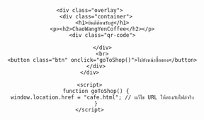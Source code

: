 
<html lang="th">
<head>
    <meta charset="UTF-8">
    <meta name="viewport" content="width=device-width, initial-scale=1.0">
    <title>หน้าแรก</title>
    <link rel="stylesheet" href="style.css"> <!-- ลิงก์ไฟล์ CSS ภายนอก -->
    <style>
        /* ตั้งค่าพื้นหลังให้มีรูปภาพ */
        body {
            font-family: 'Prompt', sans-serif;
            margin: 0;
            padding: 0;
            text-align: center;
            
            color: #fff;
        }

        /* เพิ่มเลเยอร์สีเข้มเพื่อให้ตัวหนังสืออ่านง่าย */
        .overlay {
           
            height: 100vh;
            display: flex;
            align-items: center;
            justify-content: center;
        }

        /* การ์ดตรงกลาง */
        .container {
            background: #5d40373b;
            padding: 30px;
            border-radius: 15px;
            box-shadow: 0 4px 8px rgba(0, 0, 0, 0.2);
            max-width: 400px;
            width: 100%;
            color: #5d4037;
        }

        h1 {
            font-size: 28px;
        }

        p {
            font-size: 18px;
            color: #7a5c51;
        }

        /* ปุ่มสวย ๆ */
        .btn {
            background-color: #8D6E63;
            color: white;
            padding: 15px 30px;
            font-size: 18px;
            border: none;
            border-radius: 5px;
            cursor: pointer;
            transition: 0.3s ease-in-out;
        }

        .btn:hover {
            background-color: #5D4037;
        }

        /* QR Code */
        .qr-code img {
            width: 100%;
            max-width: 300px;
            border-radius: 10px;
        }
        .overlay {
    height: 100vh;
    display: flex;
    align-items: center;
    justify-content: center;
    position: fixed; /* ยึดตำแหน่งให้คงที่ */
    top: 0;
    left: 0;
    right: 0;
    bottom: 0;
}
    </style>
</head>
<body>

    <div class="overlay">
        <div class="container">
            <h1>ยินดีต้อนรับสู่</h1>
            <p><h2>ChaoWangYenCoffee</h2></p>
            <div class="qr-code">
                
            </div>
            <br>
            <button class="btn" onclick="goToShop()">ไปยังหน้าซื้อของ</button>
        </div>
    </div>

    <script>
        function goToShop() {
            window.location.href = "cafe.html"; // แก้ไข URL ให้ตรงกับไฟล์จริง
        }
    </script>

</body>
</html>
